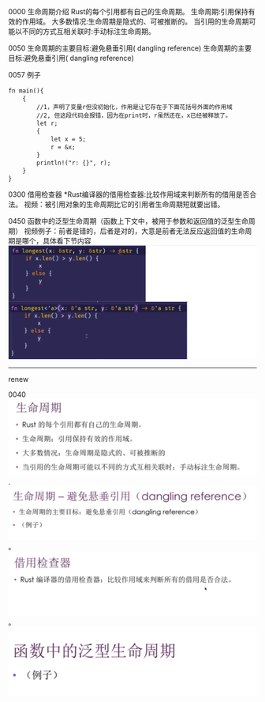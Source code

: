 
0000 生命周期介绍
Rust的每个引用都有自己的生命周期。
生命周期:引用保持有效的作用域。
大多数情况:生命周期是隐式的、可被推断的。
当引用的生命周期可能以不同的方式互相关联时:手动标注生命周期。

0050 生命周期的主要目标:避免悬垂引用( dangling reference)
生命周期的主要目标:避免悬垂引用( dangling reference)

0057 例子
```
fn main(){
    {
        //1，声明了变量r但没初始化，作用是让它存在于下面花括号外面的作用域
        //2, 但这段代码会报错，因为在print时，r虽然还在，x已经被释放了。
        let r;
        {
            let x = 5;
            r = &x;
        }
        println!("r: {}", r);
    }
}
```

0300 借用检查器
*Rust编译器的借用检查器:比较作用域来判断所有的借用是否合法。
视频：被引用对象的生命周期比它的引用者生命周期短就要出错。

0450 函数中的泛型生命周期（函数上下文中，被用于参数和返回值的泛型生命周期）
视频例子：前者是错的，后者是对的，大意是前者无法反应返回值的生命周期是哪个，具体看下节内容
![](../images/2021-07-07-17-57-13.png)

----
renew

0040
![](images/2021-07-10-22-42-31.png)
.
![](images/2021-07-10-22-43-12.png)
。
![](images/2021-07-10-22-44-45.png)
。
![](images/2021-07-10-22-45-36.png)